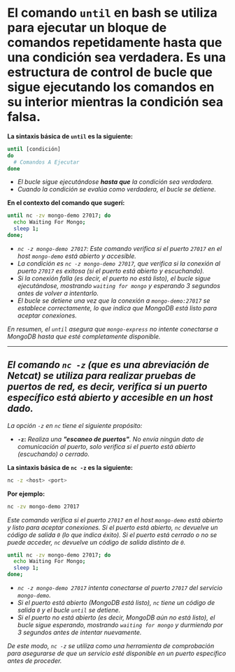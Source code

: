 <!-- Autor: Daniel Benjamin Perez Morales -->
<!-- GitHub: https://github.com/DanielBenjaminPerezMoralesDev13 -->
<!-- Correo electrónico: danielperezdev@proton.me -->

# **El comando `until` en bash se utiliza para ejecutar un bloque de comandos repetidamente hasta que una condición sea verdadera. Es una estructura de control de bucle que sigue ejecutando los comandos en su interior mientras la condición sea falsa.**

**La sintaxis básica de `until` es la siguiente:**

```bash
until [condición]
do
  # Comandos A Ejecutar
done
```

- *El bucle sigue ejecutándose **hasta que** la condición sea verdadera.*
- *Cuando la condición se evalúa como verdadera, el bucle se detiene.*

**En el contexto del comando que sugerí:**

```bash
until nc -zv mongo-demo 27017; do
  echo Waiting For Mongo;
  sleep 1;
done;
```

- *`nc -z mongo-demo 27017`: Este comando verifica si el puerto `27017` en el host `mongo-demo` está abierto y accesible.*
- *La condición es `nc -z mongo-demo 27017`, que verifica si la conexión al puerto `27017` es exitosa (si el puerto está abierto y escuchando).*
- *Si la conexión falla (es decir, el puerto no está listo), el bucle sigue ejecutándose, mostrando `waiting for mongo` y esperando 3 segundos antes de volver a intentarlo.*
- *El bucle se detiene una vez que la conexión a `mongo-demo:27017` se establece correctamente, lo que indica que MongoDB está listo para aceptar conexiones.*

*En resumen, el `until` asegura que `mongo-express` no intente conectarse a MongoDB hasta que esté completamente disponible.*

---

## *El comando `nc -z` (que es una abreviación de **Netcat**) se utiliza para realizar pruebas de puertos de red, es decir, verifica si un puerto específico está abierto y accesible en un host dado.*

*La opción `-z` en `nc` tiene el siguiente propósito:*

- **`-z`:** *Realiza una **"escaneo de puertos"**. No envía ningún dato de comunicación al puerto, solo verifica si el puerto está abierto (escuchando) o cerrado.*

**La sintaxis básica de `nc -z` es la siguiente:**

```bash
nc -z <host> <port>
```

**Por ejemplo:**

```bash
nc -zv mongo-demo 27017
```

*Este comando verifica si el puerto `27017` en el host `mongo-demo` está abierto y listo para aceptar conexiones. Si el puerto está abierto, `nc` devuelve un código de salida `0` (lo que indica éxito). Si el puerto está cerrado o no se puede acceder, `nc` devuelve un código de salida distinto de `0`.*

```bash
until nc -zv mongo-demo 27017; do
  echo Waiting For Mongo;
  sleep 1;
done;
```

- *`nc -z mongo-demo 27017` intenta conectarse al puerto `27017` del servicio `mongo-demo`.*
- *Si el puerto está abierto (MongoDB está listo), `nc` tiene un código de salida `0` y el bucle `until` se detiene.*
- *Si el puerto no está abierto (es decir, MongoDB aún no está listo), el bucle sigue esperando, mostrando `waiting for mongo` y durmiendo por 3 segundos antes de intentar nuevamente.*

*De este modo, `nc -z` se utiliza como una herramienta de comprobación para asegurarse de que un servicio esté disponible en un puerto específico antes de proceder.*

